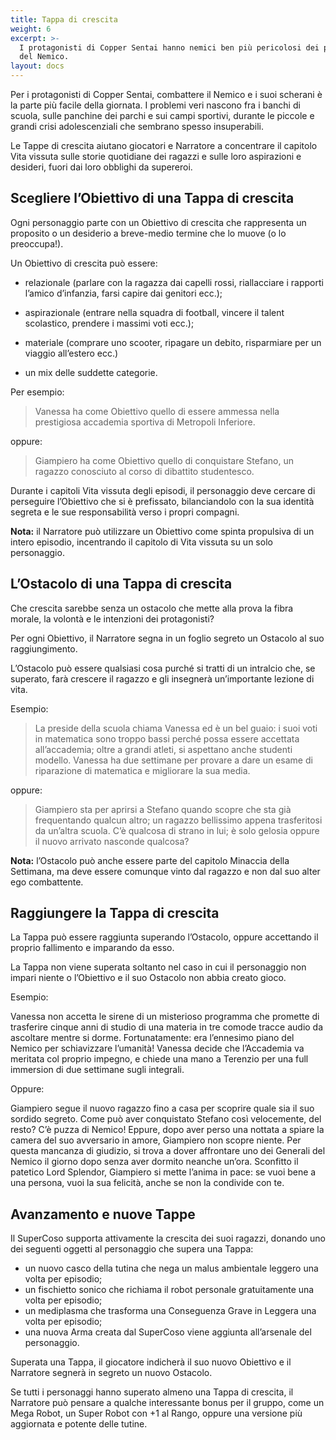 ```yaml
---
title: Tappa di crescita
weight: 6
excerpt: >-
  I protagonisti di Copper Sentai hanno nemici ben più pericolosi dei pupazzi
  del Nemico.
layout: docs
---
```

Per i protagonisti di Copper Sentai, combattere il Nemico e i suoi scherani è la parte più facile della giornata. I problemi veri nascono fra i banchi di scuola, sulle panchine dei parchi e sui campi sportivi, durante le piccole e grandi crisi adolescenziali che sembrano spesso insuperabili.

Le Tappe di crescita aiutano giocatori e Narratore a concentrare il capitolo Vita vissuta sulle storie quotidiane dei ragazzi e sulle loro aspirazioni e desideri, fuori dai loro obblighi da supereroi.

## Scegliere l’Obiettivo di una Tappa di crescita

Ogni personaggio parte con un Obiettivo di crescita che rappresenta un proposito o un desiderio a breve-medio termine che lo muove (o lo preoccupa!).

Un Obiettivo di crescita può essere:

*   relazionale (parlare con la ragazza dai capelli rossi, riallacciare i rapporti l’amico d’infanzia, farsi capire dai genitori ecc.);

*   aspirazionale (entrare nella squadra di football, vincere il talent scolastico, prendere i massimi voti ecc.);

*   materiale (comprare uno scooter, ripagare un debito, risparmiare per un viaggio all’estero ecc.)

*   un mix delle suddette categorie.

Per esempio:

> Vanessa ha come Obiettivo quello di essere ammessa nella prestigiosa accademia sportiva di Metropoli Inferiore.

oppure:

> Giampiero ha come Obiettivo quello di conquistare Stefano, un ragazzo conosciuto al corso di dibattito studentesco.

Durante i capitoli Vita vissuta degli episodi, il personaggio deve cercare di perseguire l’Obiettivo che si è prefissato, bilanciandolo con la sua identità segreta e le sue responsabilità verso i propri compagni.

<div class="note"><strong>Nota:</strong> il Narratore può utilizzare un Obiettivo come spinta propulsiva di un intero episodio, incentrando il capitolo di Vita vissuta su un solo personaggio.</div>

## L’Ostacolo di una Tappa di crescita

Che crescita sarebbe senza un ostacolo che mette alla prova la fibra morale, la volontà e le intenzioni dei protagonisti?

Per ogni Obiettivo, il Narratore segna in un foglio segreto un Ostacolo al suo raggiungimento.

L’Ostacolo può essere qualsiasi cosa purché si tratti di un intralcio che, se superato, farà crescere il ragazzo e gli insegnerà un’importante lezione di vita.

Esempio:

> La preside della scuola chiama Vanessa ed è un bel guaio: i suoi voti in matematica sono troppo bassi perché possa essere accettata all’accademia; oltre a grandi atleti, si aspettano anche studenti modello. Vanessa ha due settimane per provare a dare un esame di riparazione di matematica e migliorare la sua media.

oppure:

> Giampiero sta per aprirsi a Stefano quando scopre che sta già frequentando qualcun altro; un ragazzo bellissimo appena trasferitosi da un’altra scuola. C’è qualcosa di strano in lui; è solo gelosia oppure il nuovo arrivato nasconde qualcosa?

<div class="note"><strong>Nota:</strong> l’Ostacolo può anche essere parte del capitolo Minaccia della Settimana, ma deve essere comunque vinto dal ragazzo e non dal suo alter ego combattente.</div>

## Raggiungere la Tappa di crescita

La Tappa può essere raggiunta superando l’Ostacolo, oppure accettando il proprio fallimento e imparando da esso. 

La Tappa non viene superata soltanto nel caso in cui il personaggio non impari niente o l’Obiettivo e il suo Ostacolo non abbia creato gioco.


Esempio:

Vanessa non accetta le sirene di un misterioso programma che promette di trasferire cinque anni di studio di una materia in tre comode tracce audio da ascoltare mentre si dorme. Fortunatamente: era l’ennesimo piano del Nemico per schiavizzare l’umanità! Vanessa decide che l’Accademia va meritata col proprio impegno, e chiede una mano a Terenzio per una full immersion di due settimane sugli integrali.

Oppure:

Giampiero segue il nuovo ragazzo fino a casa per scoprire quale sia il suo sordido segreto. Come può aver conquistato Stefano così velocemente, del resto? C’è puzza di Nemico! Eppure, dopo aver perso una nottata a spiare la camera del suo avversario in amore, Giampiero non scopre niente. Per questa mancanza di giudizio, si trova a dover affrontare uno dei Generali del Nemico il giorno dopo senza aver dormito neanche un’ora. Sconfitto il patetico Lord Splendor, Giampiero si mette l’anima in pace: se vuoi bene a una persona, vuoi la sua felicità, anche se non la condivide con te.


## Avanzamento e nuove Tappe

Il SuperCoso supporta attivamente la crescita dei suoi ragazzi, donando uno dei seguenti oggetti al personaggio che supera una Tappa:

- un nuovo casco della tutina che nega un malus ambientale leggero una volta per episodio;
- un fischietto sonico che richiama il robot personale gratuitamente una volta per episodio;
- un mediplasma che trasforma una Conseguenza Grave in Leggera una volta per episodio;
- una nuova Arma creata dal SuperCoso viene aggiunta all’arsenale del personaggio.

Superata una Tappa, il giocatore indicherà il suo nuovo Obiettivo e il Narratore segnerà in segreto un nuovo Ostacolo.

Se tutti i personaggi hanno superato almeno una Tappa di crescita, il Narratore può pensare a qualche interessante bonus per il gruppo, come un Mega Robot, un Super Robot con +1 al Rango, oppure una versione più aggiornata e potente delle tutine.


